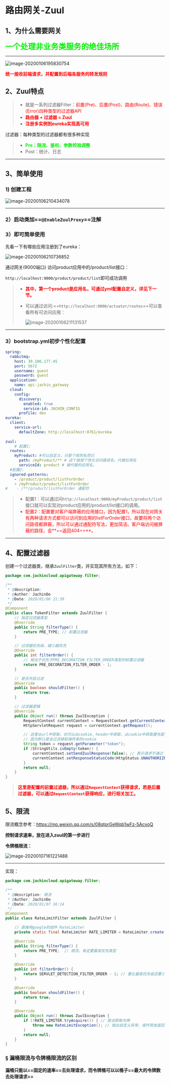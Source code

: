 # 路由网关-Zuul

## 1、为什么需要网关

**<font color='gree' size = 5>一个处理非业务类服务的绝佳场所</font>**

------

![image-20200106195830754](../PicSource/image-20200106195830754.png)

**<font color='red'>统一接收前端请求，并配置到后端各服务的转发规则</font>**



## 2、Zuul特点

> - 就是一系列过滤器Filter：<font color='red'>前置(Pre)、后置(Post)、路由(Route)、错误(Error)四种类型的过滤器API</font>
> - **<font color='red'>路由器 + 过滤器 = Zuul</font>**
> - **<font color='red'>注册多实例到eureka实现高可用</font>**



过滤器：每种类型的过滤器都有很多种实现

> - **<font color='gree'>Pre：限流、鉴权、参数校验调整</font>**
> - Post：统计、日志

------



## 3、简单使用

### 1) 创建工程



![image-20200106210434078](../PicSource/image-20200106210434078.png)

------



### 2）启动类加==`@EnableZuulProxy`==注解



### 3）即可简单使用

先看一下有哪些应用注册到了eureka：

![image-20200106210736852](../PicSource/image-20200106210736852.png)



通过网关(9000端口) 访问product应用中的/product/list接口：

`http://localhost:9000/product/product/list`即可成功调用

> - **<font color='red'>其中，第一个product是应用名，可通过yml配置自定义，详见下一节。</font>**
>
> - 可以通过访问:==`http://localhost:9000/actuator/routes`==可以查看所有可访问应用：
>
>   ![image-20200106211131537](../PicSource/image-20200106211131537.png)



------



### 3）bootstrap.yml初步个性化配置

```yml
spring:
  rabbitmq:
    host: 39.106.177.45
    port: 5672
    username: guest
    password: guest
  application:
    name: api-jachin_gateway
  cloud:
    config:
      discovery:
        enabled: true
        service-id: JACHIN_CONFIG
      profile: dev
eureka:
  client:
    service-url:
      defaultZone: http://localhost:8761/eureka
      
zuul:
	# 配置1:
  routes:
    myProduct: #可以自定义，只是个规则名而已
      path: /myProduct/** # 这个就是个性化访问路径名，代替应用名
      serviceId: product # 被代替的应用名，
  #配置2:
  ignored-patterns:
    - /product/product/listForOrder
    - /myProduct/product/listForOrder
#    - /**/product/listForOrder 通配符

```

> - 配置1：可以通过问`http://localhost:9000/myProduct/product/list`接口就可以实现对product应用的/product/list接口的调用。
> - <font color='red'>配置2：配置要对客户端屏蔽的应用接口，因为配置1，所以现在对网关有两种请求方式都可以访问到应用的listForOrder接口，故要将两个访问路径都屏蔽，所以可以通过通配符写法，更加简洁。客户端访问被屏蔽的路径，会**==返回404==**。</font>



------



## 4、配置过滤器

创建一个过滤器类，继承`ZuulFilter`类，并实现其所有方法，如下：

```java
package com.jachincloud.apigateway.filter;

/**
 * @description:
 * @Author: JachinDo
 * @Date: 2020/01/06 21:30
 */
@Component
public class TokenFilter extends ZuulFilter {
    // 指定过滤器类型
    @Override
    public String filterType() {
        return PRE_TYPE; // 前置过滤器
    }

    // 过滤器优先级，越小越优先
    @Override
    public int filterOrder() {
        // 相当于优先于PRE_DECORATION_FILTER_ORDER类型的前置过滤器
        return PRE_DECORATION_FILTER_ORDER - 1;
    }

    // 是否开启过滤
    @Override
    public boolean shouldFilter() {
        return true;
    }

    // 过滤器逻辑
    @Override
    public Object run() throws ZuulException {
        RequestContext currentContext = RequestContext.getCurrentContext();
        HttpServletRequest request = currentContext.getRequest();

        // 这里从url中获取，也可以从cookie、header中获取，从cookie中获取要先配置禁止敏感头过滤
        // 因为默认是会过滤掉前端传来的cookie
        String token = request.getParameter("token");
        if (StringUtils.isEmpty(token)) {
            currentContext.setSendZuulResponse(false); // 表示请求不通过
            currentContext.setResponseStatusCode(HttpStatus.UNAUTHORIZED.value()); // 设置响应状态码
        }
        return null;
    }
}
```

> **<font color='red'>这里是配置的前置过滤器，所以通过`RequestContext`获得请求，若是后置过滤器，可以通过`RequestContext`获得响应，进行相关加工。</font>**





## 5、限流

限流概念参考：https://mp.weixin.qq.com/s/08qtprGeWqb1wFz-5AcvoQ

**控制请求速率，放在进入zuul的第一步进行**

**令牌桶限流：**

![image-20200107161221488](../PicSource/image-20200107161221488.png)

------

实现：

```java
package com.jachincloud.apigateway.filter;

/**
 * @description: 限流
 * @Author: JachinDo
 * @Date: 2020/01/07 16:14
 */
@Component
public class RateLimitFilter extends ZuulFilter {

    // 直接用google的组件 RateLimiter
    private static final RateLimiter RATE_LIMITER = RateLimiter.create(100); // 每秒钟放几个令牌

    @Override
    public String filterType() {
        return PRE_TYPE;  // 限流，肯定要最高优先类型
    }

    @Override
    public int filterOrder() {
        return SERVLET_DETECTION_FILTER_ORDER - 1; // 要比最高优先级还要小
    }

    @Override
    public boolean shouldFilter() {
        return true;
    }

    @Override
    public Object run() throws ZuulException {
        if (!RATE_LIMITER.tryAcquire()) { // 尝试获取令牌
            throw new RateLimitException(); // 抛出自定义异常，或作其他返回给前端
        }
        return null;
    }
}
```



### &sect; 漏桶限流与令牌桶限流的区别

**漏桶只能以==固定的速率==去处理请求，而令牌桶可以以桶子==最大的令牌数去处理请求==**